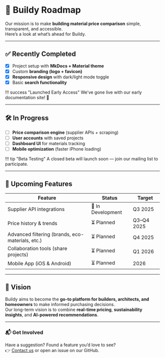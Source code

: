 # 🚀 Buildy Roadmap

Our mission is to make **building material price comparison** simple, transparent, and accessible.  
Here’s a look at what’s ahead for Buildy.

---

## ✅ Recently Completed
- [x] Project setup with **MkDocs + Material theme**
- [x] Custom **branding (logo + favicon)**
- [x] **Responsive design** with dark/light mode toggle
- [x] Basic **search functionality**

!!! success "Launched Early Access"
    We’ve gone live with our early documentation site! 🎉

---

## 🛠️ In Progress
- [ ] **Price comparison engine** (supplier APIs + scraping)
- [ ] **User accounts** with saved projects
- [ ] **Dashboard UI** for materials tracking
- [ ] **Mobile optimization** (faster iPhone loading)

!!! tip "Beta Testing"
    A closed beta will launch soon — join our mailing list to participate.

---

## 🔮 Upcoming Features
| Feature | Status | Target |
|---------|--------|--------|
| Supplier API integrations | 🚧 In Development | Q3 2025 |
| Price history & trends | ⏳ Planned | Q3–Q4 2025 |
| Advanced filtering (brands, eco-materials, etc.) | ⏳ Planned | Q4 2025 |
| Collaboration tools (share projects) | ⏳ Planned | Q1 2026 |
| Mobile App (iOS & Android) | ⏳ Planned | 2026 |

---

## 🌟 Vision
Buildy aims to become the **go-to platform for builders, architects, and homeowners** to make informed purchasing decisions.  
Our long-term vision is to combine **real-time pricing**, **sustainability insights**, and **AI-powered recommendations**.

---

### 📬 Get Involved
Have a suggestion? Found a feature you’d love to see?  
👉 [Contact us](contact.md) or open an issue on our GitHub.
